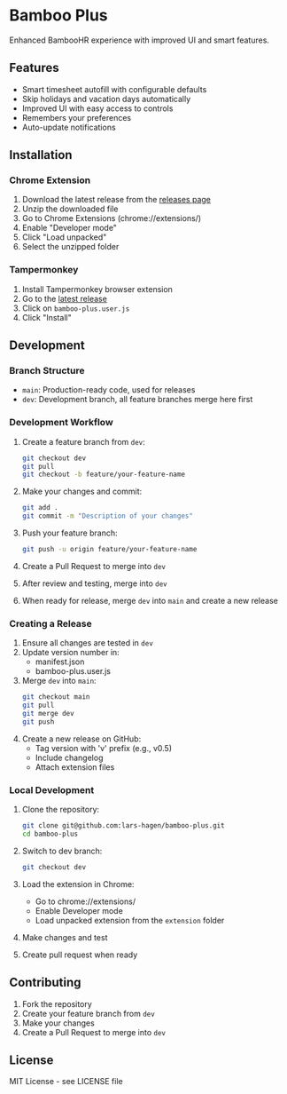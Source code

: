 # Bamboo Plus

Enhanced BambooHR experience with improved UI and smart features.

## Features
- Smart timesheet autofill with configurable defaults
- Skip holidays and vacation days automatically
- Improved UI with easy access to controls
- Remembers your preferences
- Auto-update notifications

## Installation

### Chrome Extension
1. Download the latest release from the [releases page](https://github.com/lars-hagen/bamboo-plus/releases)
2. Unzip the downloaded file
3. Go to Chrome Extensions (chrome://extensions/)
4. Enable "Developer mode"
5. Click "Load unpacked"
6. Select the unzipped folder

### Tampermonkey
1. Install Tampermonkey browser extension
2. Go to the [latest release](https://github.com/lars-hagen/bamboo-plus/releases/latest)
3. Click on `bamboo-plus.user.js`
4. Click "Install"

## Development

### Branch Structure
- `main`: Production-ready code, used for releases
- `dev`: Development branch, all feature branches merge here first

### Development Workflow
1. Create a feature branch from `dev`:
   ```bash
   git checkout dev
   git pull
   git checkout -b feature/your-feature-name
   ```

2. Make your changes and commit:
   ```bash
   git add .
   git commit -m "Description of your changes"
   ```

3. Push your feature branch:
   ```bash
   git push -u origin feature/your-feature-name
   ```

4. Create a Pull Request to merge into `dev`
5. After review and testing, merge into `dev`
6. When ready for release, merge `dev` into `main` and create a new release

### Creating a Release
1. Ensure all changes are tested in `dev`
2. Update version number in:
   - manifest.json
   - bamboo-plus.user.js
3. Merge `dev` into `main`:
   ```bash
   git checkout main
   git pull
   git merge dev
   git push
   ```
4. Create a new release on GitHub:
   - Tag version with 'v' prefix (e.g., v0.5)
   - Include changelog
   - Attach extension files

### Local Development
1. Clone the repository:
   ```bash
   git clone git@github.com:lars-hagen/bamboo-plus.git
   cd bamboo-plus
   ```

2. Switch to dev branch:
   ```bash
   git checkout dev
   ```

3. Load the extension in Chrome:
   - Go to chrome://extensions/
   - Enable Developer mode
   - Load unpacked extension from the `extension` folder

4. Make changes and test
5. Create pull request when ready

## Contributing
1. Fork the repository
2. Create your feature branch from `dev`
3. Make your changes
4. Create a Pull Request to merge into `dev`

## License
MIT License - see LICENSE file 